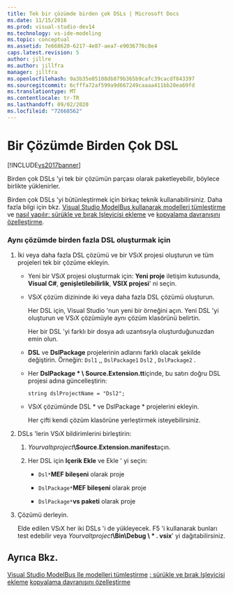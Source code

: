 ```yaml
---
title: Tek bir çözümde birden çok DSLs | Microsoft Docs
ms.date: 11/15/2016
ms.prod: visual-studio-dev14
ms.technology: vs-ide-modeling
ms.topic: conceptual
ms.assetid: 7e668620-6217-4e87-aea7-e9036776c8e4
caps.latest.revision: 5
author: jillre
ms.author: jillfra
manager: jillfra
ms.openlocfilehash: 9a3b35e05108db879b365b9cafc39cacdf843397
ms.sourcegitcommit: 6cfffa72af599a9d667249caaaa411bb28ea69fd
ms.translationtype: MT
ms.contentlocale: tr-TR
ms.lasthandoff: 09/02/2020
ms.locfileid: "72668562"
---
```

# <a name="multiple-dsls-in-one-solution"></a>Bir Çözümde Birden Çok DSL
[!INCLUDE[vs2017banner](../includes/vs2017banner.md)]

Birden çok DSLs 'yi tek bir çözümün parçası olarak paketleyebilir, böylece birlikte yüklenirler.

 Birden çok DSLs 'yi bütünleştirmek için birkaç teknik kullanabilirsiniz. Daha fazla bilgi için bkz. [Visual Studio ModelBus kullanarak modelleri tümleştirme](../modeling/integrating-models-by-using-visual-studio-modelbus.md) ve [nasıl yapılır: sürükle ve bırak Işleyicisi ekleme](../modeling/how-to-add-a-drag-and-drop-handler.md) ve [kopyalama davranışını özelleştirme](../modeling/customizing-copy-behavior.md).

### <a name="to-build-more-than-one-dsl-in-the-same-solution"></a>Aynı çözümde birden fazla DSL oluşturmak için

1. İki veya daha fazla DSL çözümü ve bir VSıX projesi oluşturun ve tüm projeleri tek bir çözüme ekleyin.

   - Yeni bir VSıX projesi oluşturmak için: **Yeni proje** iletişim kutusunda, **Visual C#**, **genişletilebilirlik**, **VSIX projesi**' ni seçin.

   - VSıX çözüm dizininde iki veya daha fazla DSL çözümü oluşturun.

        Her DSL için, Visual Studio 'nun yeni bir örneğini açın. Yeni DSL 'yi oluşturun ve VSıX çözümüyle aynı çözüm klasörünü belirtin.

        Her bir DSL 'yi farklı bir dosya adı uzantısıyla oluşturduğunuzdan emin olun.

   - **DSL** ve **DslPackage** projelerinin adlarını farklı olacak şekilde değiştirin. Örneğin: `Dsl1` ,, `DslPackage1` `Dsl2` , `DslPackage2` .

   - Her **DslPackage \* \ Source.Extension.tt**içinde, bu satırı doğru DSL projesi adına güncelleştirin:

        `string dslProjectName = "Dsl2";`

   - VSıX çözümünde DSL * ve DslPackage \* projelerini ekleyin.

        Her çifti kendi çözüm klasörüne yerleştirmek isteyebilirsiniz.

2. DSLs 'lerin VSıX bildirimlerini birleştirin:

   1. _Yourvaltıproject_**\Source.Extension.manifest**açın.

   2. Her DSL için **Içerik Ekle** ve Ekle ' yi seçin:

       - `Dsl*`**MEF bileşeni** olarak proje

       - `DslPackage*`**MEF bileşeni** olarak proje

       - `DslPackage*`**vs paketi** olarak proje

3. Çözümü derleyin.

   Elde edilen VSıX her iki DSLs 'i de yükleyecek. F5 'i kullanarak bunları test edebilir veya _Yourvaltproject_**\Bin\Debug \\ \* . vsix**' yi dağıtabilirsiniz.

## <a name="see-also"></a>Ayrıca Bkz.
 [Visual Studio ModelBus Ile modelleri tümleştirme](../modeling/integrating-models-by-using-visual-studio-modelbus.md) [: sürükle ve bırak Işleyicisi ekleme](../modeling/how-to-add-a-drag-and-drop-handler.md) [kopyalama davranışını özelleştirme](../modeling/customizing-copy-behavior.md)
